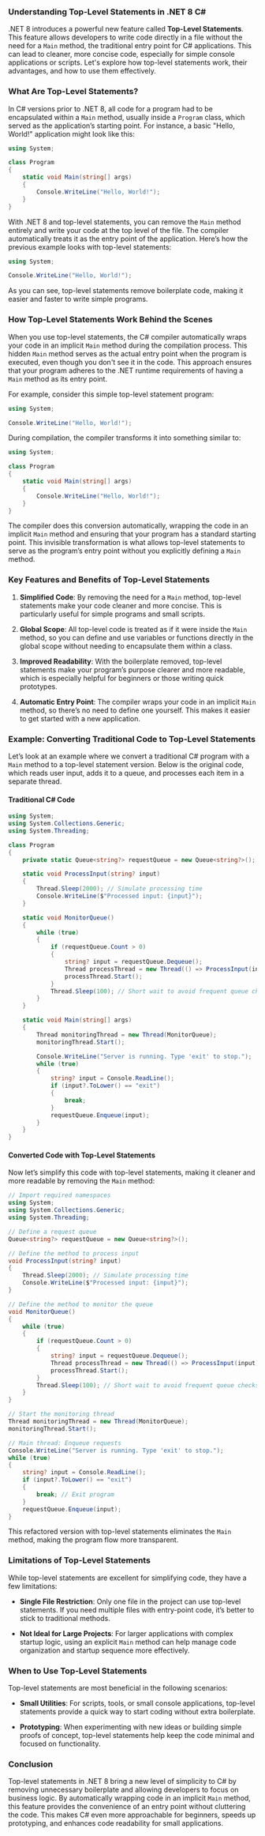 ### Understanding Top-Level Statements in .NET 8 C#

.NET 8 introduces a powerful new feature called **Top-Level Statements**. This feature allows developers to write code directly in a file without the need for a `Main` method, the traditional entry point for C# applications. This can lead to cleaner, more concise code, especially for simple console applications or scripts. Let's explore how top-level statements work, their advantages, and how to use them effectively.

### What Are Top-Level Statements?

In C# versions prior to .NET 8, all code for a program had to be encapsulated within a `Main` method, usually inside a `Program` class, which served as the application’s starting point. For instance, a basic "Hello, World!" application might look like this:

```csharp
using System;

class Program
{
    static void Main(string[] args)
    {
        Console.WriteLine("Hello, World!");
    }
}
```

With .NET 8 and top-level statements, you can remove the `Main` method entirely and write your code at the top level of the file. The compiler automatically treats it as the entry point of the application. Here’s how the previous example looks with top-level statements:

```csharp
using System;

Console.WriteLine("Hello, World!");
```

As you can see, top-level statements remove boilerplate code, making it easier and faster to write simple programs.

### How Top-Level Statements Work Behind the Scenes

When you use top-level statements, the C# compiler automatically wraps your code in an implicit `Main` method during the compilation process. This hidden `Main` method serves as the actual entry point when the program is executed, even though you don't see it in the code. This approach ensures that your program adheres to the .NET runtime requirements of having a `Main` method as its entry point.

For example, consider this simple top-level statement program:

```csharp
using System;

Console.WriteLine("Hello, World!");
```

During compilation, the compiler transforms it into something similar to:

```csharp
using System;

class Program
{
    static void Main(string[] args)
    {
        Console.WriteLine("Hello, World!");
    }
}
```

The compiler does this conversion automatically, wrapping the code in an implicit `Main` method and ensuring that your program has a standard starting point. This invisible transformation is what allows top-level statements to serve as the program’s entry point without you explicitly defining a `Main` method.

### Key Features and Benefits of Top-Level Statements

1. **Simplified Code**: By removing the need for a `Main` method, top-level statements make your code cleaner and more concise. This is particularly useful for simple programs and small scripts.
   
2. **Global Scope**: All top-level code is treated as if it were inside the `Main` method, so you can define and use variables or functions directly in the global scope without needing to encapsulate them within a class.

3. **Improved Readability**: With the boilerplate removed, top-level statements make your program’s purpose clearer and more readable, which is especially helpful for beginners or those writing quick prototypes.

4. **Automatic Entry Point**: The compiler wraps your code in an implicit `Main` method, so there’s no need to define one yourself. This makes it easier to get started with a new application.

### Example: Converting Traditional Code to Top-Level Statements

Let’s look at an example where we convert a traditional C# program with a `Main` method to a top-level statement version. Below is the original code, which reads user input, adds it to a queue, and processes each item in a separate thread.

#### Traditional C# Code

```csharp
using System;
using System.Collections.Generic;
using System.Threading;

class Program
{
    private static Queue<string?> requestQueue = new Queue<string?>();

    static void ProcessInput(string? input)
    {
        Thread.Sleep(2000); // Simulate processing time
        Console.WriteLine($"Processed input: {input}");
    }

    static void MonitorQueue()
    {
        while (true)
        {
            if (requestQueue.Count > 0)
            {
                string? input = requestQueue.Dequeue();
                Thread processThread = new Thread(() => ProcessInput(input));
                processThread.Start();
            }
            Thread.Sleep(100); // Short wait to avoid frequent queue checks
        }
    }

    static void Main(string[] args)
    {
        Thread monitoringThread = new Thread(MonitorQueue);
        monitoringThread.Start();

        Console.WriteLine("Server is running. Type 'exit' to stop.");
        while (true)
        {
            string? input = Console.ReadLine();
            if (input?.ToLower() == "exit")
            {
                break;
            }
            requestQueue.Enqueue(input);
        }
    }
}
```

#### Converted Code with Top-Level Statements

Now let’s simplify this code with top-level statements, making it cleaner and more readable by removing the `Main` method:

```csharp
// Import required namespaces
using System;
using System.Collections.Generic;
using System.Threading;

// Define a request queue
Queue<string?> requestQueue = new Queue<string?>();

// Define the method to process input
void ProcessInput(string? input)
{
    Thread.Sleep(2000); // Simulate processing time
    Console.WriteLine($"Processed input: {input}");
}

// Define the method to monitor the queue
void MonitorQueue()
{
    while (true)
    {
        if (requestQueue.Count > 0)
        {
            string? input = requestQueue.Dequeue();
            Thread processThread = new Thread(() => ProcessInput(input));
            processThread.Start();
        }
        Thread.Sleep(100); // Short wait to avoid frequent queue checks
    }
}

// Start the monitoring thread
Thread monitoringThread = new Thread(MonitorQueue);
monitoringThread.Start();

// Main thread: Enqueue requests
Console.WriteLine("Server is running. Type 'exit' to stop.");
while (true)
{
    string? input = Console.ReadLine();
    if (input?.ToLower() == "exit")
    {
        break; // Exit program
    }
    requestQueue.Enqueue(input);
}
```

This refactored version with top-level statements eliminates the `Main` method, making the program flow more transparent.

### Limitations of Top-Level Statements

While top-level statements are excellent for simplifying code, they have a few limitations:

- **Single File Restriction**: Only one file in the project can use top-level statements. If you need multiple files with entry-point code, it’s better to stick to traditional methods.
  
- **Not Ideal for Large Projects**: For larger applications with complex startup logic, using an explicit `Main` method can help manage code organization and startup sequence more effectively.

### When to Use Top-Level Statements

Top-level statements are most beneficial in the following scenarios:

- **Small Utilities**: For scripts, tools, or small console applications, top-level statements provide a quick way to start coding without extra boilerplate.
  
- **Prototyping**: When experimenting with new ideas or building simple proofs of concept, top-level statements help keep the code minimal and focused on functionality.

### Conclusion

Top-level statements in .NET 8 bring a new level of simplicity to C# by removing unnecessary boilerplate and allowing developers to focus on business logic. By automatically wrapping code in an implicit `Main` method, this feature provides the convenience of an entry point without cluttering the code. This makes C# even more approachable for beginners, speeds up prototyping, and enhances code readability for small applications.
